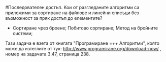#Последователен достъп. 
Кои от разгледаните алгоритми са приложими за сортиране на файлове и линейни списъци без възможност за пряк достъп до елементите? 
- Сортиране чрез броене; Побитово сортиране;  Метод на бройните системи;  

Тази задача е взета от книгата "Програмиране =++ Алгоритми", която може да изтеглите от тук: http://www.programirane.org/download-now/ , номер на задачата 3.47, страница 238.
